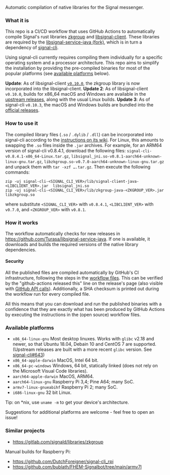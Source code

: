 Automatic compilation of native libraries for the Signal messenger.

### What it is

This repo is a CI/CD workflow that uses GitHub Actions to automatically compile Signal's rust libraries [zkgroup](https://github.com/signalapp/zkgroup/) and [libsignal-client](https://github.com/signalapp/libsignal-client/). These libraries are required by the [libsignal-service-java (fork)](https://github.com/Turasa/libsignal-service-java/), which is in turn a dependency of [signal-cli](https://github.com/AsamK/signal-cli/). 

Using signal-cli currently requires compiling them individually for a specific operating system and a processor architecture. This repo aims to simplify the installation by providing the pre-compiled binaries for most of the popular platforms (see [available platforms](#available-platforms) below).

**Update**: As of libsignal-client [`v0.10.0`](https://github.com/signalapp/libsignal-client/releases/tag/v0.10.0), the zkgroup library is now incorporated into the libsignal-client.
**Update 2**: As of libsignal-client `v0.10.0`, builds for x86_64 macOS and Windows are available in the [upstream releases](https://github.com/signalapp/libsignal-client/releases/), along with the usual Linux builds.
**Update 3**: As of signal-cli `v0.10.3`, the macOS and Windows builds are bundled into the [official releases](https://github.com/AsamK/signal-cli/releases).



### How to use it

The compiled library files (`.so` / `.dylib` / `.dll`) can be incorporated into signal-cli according to the [instructions on its wiki](https://github.com/AsamK/signal-cli/wiki/Provide-native-lib-for-libsignal). For Linux, this amounts to swapping the `.so` files inside the `.jar` archives.
For example, for an ARM64 version of signal-cli v0.8.4.1, download the following files: `signal-cli-v0.8.4.1-x86_64-Linux.tar.gz`, `libsignal_jni.so-v0.8.1-aarch64-unknown-linux-gnu.tar.gz`, `libzkgroup.so-v0.7.0-aarch64-unknown-linux-gnu.tar.gz` and unpack them with `tar -xzf ….tar.gz`. Then execute the following commands:

	zip -uj signal-cli-<SIGNAL_CLI_VER>/lib/signal-client-java-<LIBCLIENT_VER>.jar  libsignal_jni.so
	zip -uj signal-cli-<SIGNAL_CLI_VER>/lib/zkgroup-java-<ZKGROUP_VER>.jar  libzkgroup.so

where substitute `<SIGNAL_CLI_VER>` with `v0.8.4.1`, `<LIBCLIENT_VER>` with `v0.7.0`, and `<ZKGROUP_VER>` with `v0.8.1`.


### How it works

The workflow automatically checks for new releases in https://github.com/Turasa/libsignal-service-java. If one is available, it downloads and builds the required versions of the native library dependencies.

#### Security

All the published files are compiled automatically by GitHub's CI infrastructure, following the steps in the [workflow files](.github/workflows). This can be verified by the "github-actions released this" line on the release's page (also visible with [GitHub API calls](https://docs.github.com/en/rest/reference/repos#get-the-latest-release)). Additionally, a SHA checksum is printed out during the workflow run for every compiled file.

All this means that you can download and run the published binaries with a confidence that they are exactly what has been produced by GitHub Actions by executing the instructions in the (open source) workflow files.


### Available platforms


- `x86_64-linux-gnu`
	Most desktop linuxes.
	Works with `glibc` v2.18 and newer, so that Ubuntu 18.04, Debain 10 and CentOS 7 are supported. (Upstream releases are built with a more recent `glibc` version. See [signal-cli#643](https://github.com/AsamK/signal-cli/issues/643))
- `x86_64-apple-darwin`
	MacOS, Intel 64 bit.
- `x86_64-pc-windows`
	Windows, 64 bit, statically linked (does not rely on the Microsoft Visual Code libraries).
- `aarch64-apple-darwin`
	MacOS, ARM64.
- `aarch64-linux-gnu`
	Raspberry Pi 3,4; Pine A64; many SoC.
- `armv7-linux-gnueabihf`
	Raspberry Pi 2; many SoC.
- `i686-linux-gnu`
	32 bit Linux.

Tip: on \*nix, use `uname -m` to get your device's architecture.

Suggestions for additional platforms are welcome - feel free to open an issue!


### Similar projects

- https://gitlab.com/signald/libraries/zkgroup 

Manual builds for Raspberry Pi:

- https://github.com/DutchForeigner/signal-cli_rpi
- https://github.com/bublath/FHEM-Signalbot/tree/main/armv7l
